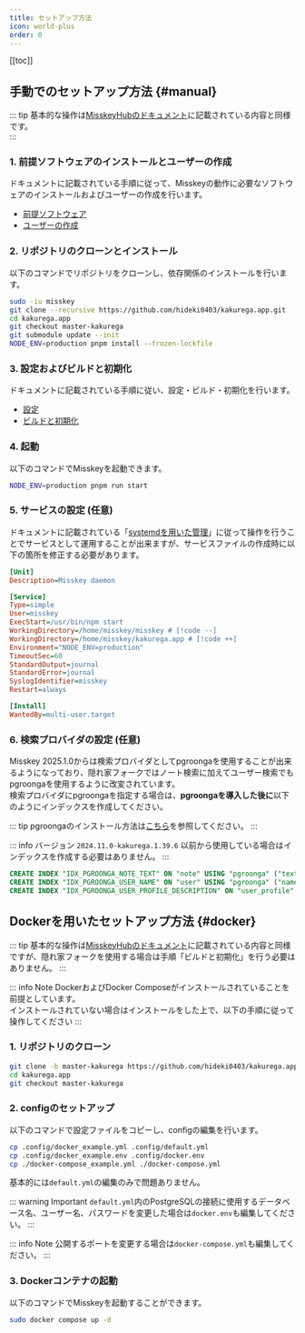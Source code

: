```yaml
---
title: セットアップ方法
icon: world-plus
order: 0
---
```


[[toc]]

## 手動でのセットアップ方法 {#manual}

::: tip
基本的な操作は[MisskeyHubのドキュメント](https://misskey-hub.net/ja/docs/for-admin/install/guides/manual/)に記載されている内容と同様です。  
:::

### 1. 前提ソフトウェアのインストールとユーザーの作成
ドキュメントに記載されている手順に従って、Misskeyの動作に必要なソフトウェアのインストールおよびユーザーの作成を行います。

- [前提ソフトウェア](https://misskey-hub.net/ja/docs/for-admin/install/guides/manual/#%E4%BB%A5%E4%B8%8B%E3%81%AE%E3%82%BD%E3%83%95%E3%83%88%E3%82%A6%E3%82%A7%E3%82%A2%E3%81%8C%E3%82%A4%E3%83%B3%E3%82%B9%E3%83%88%E3%83%BC%E3%83%AB%E8%A8%AD%E5%AE%9A%E3%81%95%E3%82%8C%E3%81%A6%E3%81%84%E3%82%8B%E3%81%93%E3%81%A8)
- [ユーザーの作成](https://misskey-hub.net/ja/docs/for-admin/install/guides/manual/#%E3%83%A6%E3%83%BC%E3%82%B6%E3%83%BC%E3%81%AE%E4%BD%9C%E6%88%90)

### 2. リポジトリのクローンとインストール
以下のコマンドでリポジトリをクローンし、依存関係のインストールを行います。

```bash
sudo -iu misskey
git clone --recursive https://github.com/hideki0403/kakurega.app.git
cd kakurega.app
git checkout master-kakurega
git submodule update --init
NODE_ENV=production pnpm install --frozen-lockfile
```

### 3. 設定およびビルドと初期化
ドキュメントに記載されている手順に従い、設定・ビルド・初期化を行います。

- [設定](https://misskey-hub.net/ja/docs/for-admin/install/guides/manual/#%E8%A8%AD%E5%AE%9A)
- [ビルドと初期化](https://misskey-hub.net/ja/docs/for-admin/install/guides/manual/#%E3%83%93%E3%83%AB%E3%83%89%E3%81%A8%E5%88%9D%E6%9C%9F%E5%8C%96)

### 4. 起動
以下のコマンドでMisskeyを起動できます。

```bash
NODE_ENV=production pnpm run start
```

### 5. サービスの設定 (任意)
ドキュメントに記載されている「[systemdを用いた管理](https://misskey-hub.net/ja/docs/for-admin/install/guides/manual/#%E3%83%93%E3%83%AB%E3%83%89%E3%81%A8%E5%88%9D%E6%9C%9F%E5%8C%96:~:text=GLHF%E2%9C%A8-,systemd%E3%82%92%E7%94%A8%E3%81%84%E3%81%9F%E7%AE%A1%E7%90%86,-Misskey%E3%81%AE%E3%82%A2%E3%83%83%E3%83%97%E3%83%87%E3%83%BC%E3%83%88)」に従って操作を行うことでサービスとして運用することが出来ますが、サービスファイルの作成時に以下の箇所を修正する必要があります。

```ini
[Unit]
Description=Misskey daemon

[Service]
Type=simple
User=misskey
ExecStart=/usr/bin/npm start
WorkingDirectory=/home/misskey/misskey # [!code --]
WorkingDirectory=/home/misskey/kakurega.app # [!code ++]
Environment="NODE_ENV=production"
TimeoutSec=60
StandardOutput=journal
StandardError=journal
SyslogIdentifier=misskey
Restart=always

[Install]
WantedBy=multi-user.target
```

### 6. 検索プロバイダの設定 (任意)
Misskey 2025.1.0からは検索プロバイダとしてpgroongaを使用することが出来るようになっており、隠れ家フォークではノート検索に加えてユーザー検索でもpgroongaを使用するように改変されています。  
検索プロバイダにpgroongaを指定する場合は、**pgroongaを導入した後に**以下のようにインデックスを作成してください。

::: tip
pgroongaのインストール方法は[こちら](https://pgroonga.github.io/ja/install/)を参照してください。
:::

::: info
バージョン `2024.11.0-kakurega.1.39.6` 以前から使用している場合はインデックスを作成する必要はありません。
:::

```sql
CREATE INDEX "IDX_PGROONGA_NOTE_TEXT" ON "note" USING "pgroonga" ("text");
CREATE INDEX "IDX_PGROONGA_USER_NAME" ON "user" USING "pgroonga" ("name" pgroonga_varchar_full_text_search_ops_v2);
CREATE INDEX "IDX_PGROONGA_USER_PROFILE_DESCRIPTION" ON "user_profile" USING "pgroonga" ("description" pgroonga_varchar_full_text_search_ops_v2);
```

## Dockerを用いたセットアップ方法 {#docker}

::: tip
基本的な操作は[MisskeyHubのドキュメント](https://misskey-hub.net/ja/docs/for-admin/install/guides/docker/)に記載されている内容と同様ですが、隠れ家フォークを使用する場合は手順「ビルドと初期化」を行う必要はありません。
:::

::: info Note
DockerおよびDocker Composeがインストールされていることを前提としています。  
インストールされていない場合はインストールをした上で、以下の手順に従って操作してください
:::

### 1. リポジトリのクローン

```bash
git clone -b master-kakurega https://github.com/hideki0403/kakurega.app.git
cd kakurega.app
git checkout master-kakurega
```

### 2. configのセットアップ

以下のコマンドで設定ファイルをコピーし、configの編集を行います。  

```bash
cp .config/docker_example.yml .config/default.yml
cp .config/docker_example.env .config/docker.env
cp ./docker-compose_example.yml ./docker-compose.yml
```

基本的には`default.yml`の編集のみで問題ありません。

::: warning Important
`default.yml`内のPostgreSQLの接続に使用するデータベース名、ユーザー名、パスワードを変更した場合は`docker.env`も編集してください。
:::

::: info Note
公開するポートを変更する場合は`docker-compose.yml`も編集してください。
:::

### 3. Dockerコンテナの起動

以下のコマンドでMisskeyを起動することができます。


```bash
sudo docker compose up -d
```
